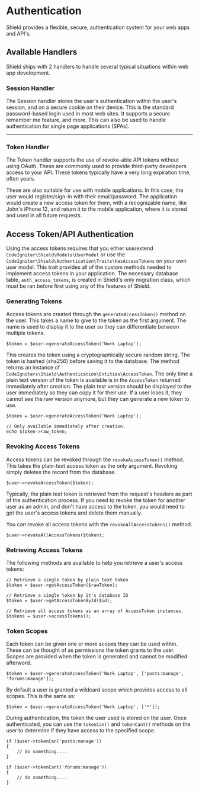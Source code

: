 # Authentication

Shield provides a flexible, secure, authentication system for your web apps and API's. 

## Available Handlers

Shield ships with 2 handlers to handle several typical situations within web app development. 

### Session Handler

The Session handler stores the user's authentication within the user's session, and on a secure cookie
on their device. This is the standard password-based login used in most web sites. It supports a 
secure remember me feature, and more. This can also be used to handle authentication for 
single page applications (SPAs).




---

### Token Handler 

The Token handler supports the use of revoke-able API tokens without using OAuth. These are commonly 
used to provide third-party developers access to your API. These tokens typically have a very long 
expiration time, often years. 

These are also suitable for use with mobile applications. In this case, the user would register/sign-in
with their email/password. The application would create a new access token for them, with a recognizable
name, like John's iPhone 12, and return it to the mobile application, where it is stored and used
in all future requests.


## Access Token/API Authentication 

Using the access tokens requires that you either use/extend `CodeIgniter\Shield\Models\UserModel` or 
use the `CodeIgniter\Shield\Authentication\Traits\HasAccessTokens` on your own user model. This trait
provides all of the custom methods needed to implement access tokens in your application. The necessary
database table, `auth_access_tokens`, is created in Shield's only migration class, which must be ran 
before first using any of the features of Shield.

### Generating Tokens

Access tokens are created through the `generateAccessToken()` method on the user. This takes a name to 
give to the token as the first argument. The name is used to display it to the user so they can 
differentiate between multiple tokens. 

```
$token = $user->generateAccessToken('Work Laptop');
```  

This creates the token using a cryptographically secure random string. The token
is hashed (sha256) before saving it to the database. The method returns an instance of 
`CodeIgniters\Shield\Authentication\Entities\AccessToken`. The only time a plain text
version of the token is available is in the `AccessToken` returned immediately after creation.
The plain text version should be displayed to the user immediately so they can copy it for 
their use. If a user loses it, they cannot see the raw version anymore, but they can generate 
a new token to use.

```
$token = $user->generateAccessToken('Work Laptop');

// Only available immediately after creation.
echo $token->raw_token;
```  

### Revoking Access Tokens

Access tokens can be revoked through the `revokeAccessToken()` method. This takes the plain-text
access token as the only argument. Revoking simply deletes the record from the database.

```
$user->revokeAccessToken($token);
```

Typically, the plain text token is retrieved from the request's headers as part of the authentication 
process. If you need to revoke the token for another user as an admin, and don't have access to the
token, you would need to get the user's access tokens and delete them manually. 

You can revoke all access tokens with the `revokeAllAccessTokens()` method.

```
$user->revokeAllAccessTokens($token);
```

### Retrieving Access Tokens

The following methods are available to help you retrieve a user's access tokens: 

```
// Retrieve a single token by plain text token
$token = $user->getAccessToken($rawToken);

// Retrieve a single token by it's database ID
$token = $user->getAccessTokenById($id);

// Retrieve all access tokens as an array of AccessToken instances.
$tokens = $user->accessTokens();
```

### Token Scopes

Each token can be given one or more scopes they can be used within. These can be thought of as 
permissions the token grants to the user. Scopes are provided when the token is generated and
cannot be modified afterword.

```
$token = $user->gererateAccessToken('Work Laptop', ['posts:manage', 'forums:manage']);
```

By default a user is granted a wildcard scope which provides access to all scopes. This is the
same as:

```
$token = $user->gererateAccessToken('Work Laptop', ['*']);
``` 

During authentication, the token the user used is stored on the user. Once authenticated, you 
can use the `tokenCan()` and `tokenCant()` methods on the user to determine if they have access
to the specified scope.

```
if ($user->tokenCan('posts:manage')) 
{
    // do something....
}

if ($user->tokenCant('forums:manage')) 
{
    // do something....
}
```

